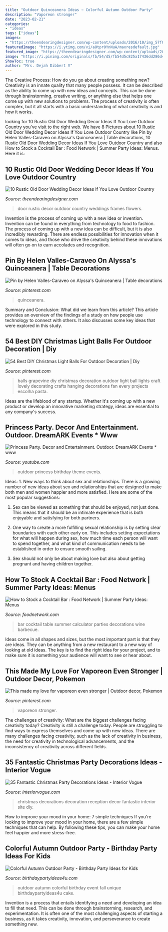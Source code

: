 ```yaml
---
title: "Outdoor Quinceanera Ideas ~ Colorful Autumn Outdoor Party"
description: "Vaporeon stronger"
date: "2023-02-21"
categories:
- "ideas"
tags: ["ideas"]
images:
- "https://theendearingdesigner.com/wp-content/uploads/2016/10/img_57f04832eed5e.jpg"
featuredImage: "https://i.ytimg.com/vi/aOtpr0YnNuA/maxresdefault.jpg"
featured_image: "https://theendearingdesigner.com/wp-content/uploads/2016/10/img_57f04832eed5e.jpg"
image: "https://i.pinimg.com/originals/fb/54/d5/fb54d5c825a17436dd286d4aed4848e8.jpg"
ShowToc: true
author: "Mrs. Dejah Dibbert V"
---
```



The Creative Process: How do you go about creating something new?
Creativity is an innate quality that many people possess. It can be described as the ability to come up with new ideas and concepts. This can be done through brainstorming, creative writing, or anything else that helps one come up with new solutions to problems. The process of creativity is often complex, but it all starts with a basic understanding of what creativity is and how it works.

	

		
looking for 10 Rustic Old Door Wedding Decor Ideas If You Love Outdoor Country you've visit to the right web. We have 8 Pictures about 10 Rustic Old Door Wedding Decor Ideas If You Love Outdoor Country like Pin by Helen Valles-Caraveo on Alyssa&#039;s Quinceanera | Table decorations, 10 Rustic Old Door Wedding Decor Ideas If You Love Outdoor Country and also How to Stock a Cocktail Bar : Food Network | Summer Party Ideas: Menus. Here it is:
		
    
## 10 Rustic Old Door Wedding Decor Ideas If You Love Outdoor Country

<img loading=lazy src="https://theendearingdesigner.com/wp-content/uploads/2016/10/img_57f04832eed5e.jpg" onerror="this.onerror=null;this.src='https://tse4.mm.bing.net/th?id=OIP.kSuCsOJgELpXl2GzP3ghSgHaLH&amp;pid=15.1';" alt="10 Rustic Old Door Wedding Decor Ideas If You Love Outdoor Country">

_Source: theendearingdesigner.com_

>door rustic decor outdoor country weddings frames flowers. 

	

Invention is the process of coming up with a new idea or invention. Invention can be found in everything from technology to food to fashion. The process of coming up with a new idea can be difficult, but it is also incredibly rewarding. There are endless possibilities for innovation when it comes to ideas, and those who drive the creativity behind these innovations will often go on to earn accolades and recognition.

    
## Pin By Helen Valles-Caraveo On Alyssa&#039;s Quinceanera | Table Decorations

<img loading=lazy src="https://i.pinimg.com/736x/22/86/7e/22867ed8b96ca228c445abde2f7b2d7b.jpg" onerror="this.onerror=null;this.src='https://tse3.mm.bing.net/th?id=OIP.mESurJIDuW3HhsdtqjGH4AHaLH&amp;pid=15.1';" alt="Pin by Helen Valles-Caraveo on Alyssa&#039;s Quinceanera | Table decorations">

_Source: pinterest.com_

>quinceanera. 

	

Summary and Conclusion: What did we learn from this article?
This article provides an overview of the findings of a study on how people use technology to connect with others. It also discusses some key ideas that were explored in this study.

    
## 54 Best DIY Christmas Light Balls For Outdoor Decoration | Diy

<img loading=lazy src="https://i.pinimg.com/originals/fb/54/d5/fb54d5c825a17436dd286d4aed4848e8.jpg" onerror="this.onerror=null;this.src='https://tse4.mm.bing.net/th?id=OIP.2hj88oqoOgtDaePWGkmdogHaLH&amp;pid=15.1';" alt="54 Best DIY Christmas Light Balls For Outdoor Decoration | Diy">

_Source: pinterest.com_

>balls grapevine diy christmas decoration outdoor light ball lights craft lovely decorating crafts hanging decorations fan every projects escolha pasta. 

	

Ideas are the lifeblood of any startup. Whether it's coming up with a new product or develop an innovative marketing strategy, ideas are essential to any company's success.

    
## Princess Party. Decor And Entertainment. Outdoor. DreamARK Events * Www

<img loading=lazy src="https://i.ytimg.com/vi/aOtpr0YnNuA/maxresdefault.jpg" onerror="this.onerror=null;this.src='https://tse3.mm.bing.net/th?id=OIP.SFEVuEScq-OR4RaY9NnvRQHaEK&amp;pid=15.1';" alt="Princess Party. Decor and Entertainment. Outdoor. DreamARK Events * www">

_Source: youtube.com_

>outdoor princess birthday theme events. 

	

Ideas: 1. New ways to think about sex and relationships.
There is a growing number of new ideas about sex and relationships that are designed to make both men and women happier and more satisfied. Here are some of the most popular suggestions:
1. Sex can be viewed as something that should be enjoyed, not just done. This means that it should be an intimate experience that is both enjoyable and satisfying for both partners.

2. One way to create a more fulfilling sexual relationship is by setting clear boundaries with each other early on. This includes setting expectations for what will happen during sex, how much time each person will want to spend together, and what kind of communication needs to be established in order to ensure smooth sailing.

3. Sex should not only be about making love but also about getting pregnant and having children together.

    
## How To Stock A Cocktail Bar : Food Network | Summer Party Ideas: Menus

<img loading=lazy src="http://food.fnr.sndimg.com/content/dam/images/food/fullset/2012/3/22/0/Thinkstock_stock-a-bar_s4x3.jpg.rend.hgtvcom.1280.960.suffix/1371606008733.jpeg" onerror="this.onerror=null;this.src='https://tse1.mm.bing.net/th?id=OIP.of2lR7-7nBafVVRtmxKM7QHaFj&amp;pid=15.1';" alt="How to Stock a Cocktail Bar : Food Network | Summer Party Ideas: Menus">

_Source: foodnetwork.com_

>bar cocktail table summer calculator parties decorations wine barbecue. 

	

Ideas come in all shapes and sizes, but the most important part is that they are ideas. They can be anything from a new restaurant to a new way of looking at old ideas. The key is to find the right idea for your project, and to make sure it is something your audience will want to see or hear about.

    
## This Made My Love For Vaporeon Even Stronger | Outdoor Decor, Pokemon

<img loading=lazy src="https://i.pinimg.com/736x/83/54/96/835496aaee805d09717f5977eb94d346--pokemon-my-love.jpg" onerror="this.onerror=null;this.src='https://tse1.mm.bing.net/th?id=OIP.m99fHfGkUD38L-FEwahjrQHaMA&amp;pid=15.1';" alt="This made my love for vaporeon even stronger | Outdoor decor, Pokemon">

_Source: pinterest.com_

>vaporeon stronger. 

	

The challenges of creativity: What are the biggest challenges facing creativity today?
Creativity is still a challenge today. People are struggling to find ways to express themselves and come up with new ideas. There are many challenges facing creativity, such as the lack of creativity in business, the need for creativity in technological advancements, and the inconsistency of creativity across different fields.

    
## 35 Fantastic Christmas Party Decorations Ideas - Interior Vogue

<img loading=lazy src="http://interiorvogue.com/wp-content/uploads/2016/10/Christmas-Wedding-Reception-Decoration-Ideas.jpg" onerror="this.onerror=null;this.src='https://tse1.mm.bing.net/th?id=OIP.RjrxyArirSaihYAjg0baTQHaLG&amp;pid=15.1';" alt="35 Fantastic Christmas Party Decorations Ideas - Interior Vogue">

_Source: interiorvogue.com_

>christmas decorations decoration reception decor fantastic interior site diy. 

	

How to improve your mood in your home: 7 simple techniques
If you're looking to improve your mood in your home, there are a few simple techniques that can help. By following these tips, you can make your home feel happier and more stress-free.

    
## Colorful Autumn Outdoor Party - Birthday Party Ideas For Kids

<img loading=lazy src="https://www.birthdaypartyideas4u.com/wp-content/uploads/2016/09/Colorful-Autumn-Outdoor-Party-Cake-600x899.jpg" onerror="this.onerror=null;this.src='https://tse1.mm.bing.net/th?id=OIP.T6Csc9K-xQH3l8H3u5f10QHaLG&amp;pid=15.1';" alt="Colorful Autumn Outdoor Party - Birthday Party Ideas for Kids">

_Source: birthdaypartyideas4u.com_

>outdoor autumn colorful birthday event fall unique birthdaypartyideas4u cake. 

	

Invention is a process that entails identifying a need and developing an idea to fill that need. This can be done through brainstorming, research, and experimentation. It is often one of the most challenging aspects of starting a business, as it takes creativity, innovation, and perseverance to create something new.

